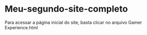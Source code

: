 # Meu-segundo-site-completo
Para acessar a página inicial do site, basta clicar no arquivo Gamer Experience.html
